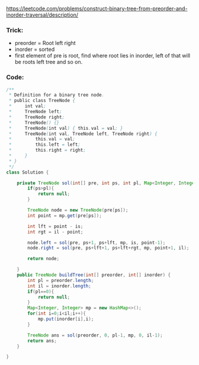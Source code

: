 https://leetcode.com/problems/construct-binary-tree-from-preorder-and-inorder-traversal/description/
### Trick:
- preorder = Root left right
- inorder = sorted
- first element of pre is root, find where root lies in inorder, left of that will be roots left tree and so on.
### Code:
```java
/**
 * Definition for a binary tree node.
 * public class TreeNode {
 *     int val;
 *     TreeNode left;
 *     TreeNode right;
 *     TreeNode() {}
 *     TreeNode(int val) { this.val = val; }
 *     TreeNode(int val, TreeNode left, TreeNode right) {
 *         this.val = val;
 *         this.left = left;
 *         this.right = right;
 *     }
 * }
 */
class Solution {

    private TreeNode sol(int[] pre, int ps, int pl, Map<Integer, Integer> mp, int is, int il){
        if(ps>pl){
            return null;
        }

        TreeNode node = new TreeNode(pre[ps]);
        int point = mp.get(pre[ps]);

        int lft = point - is;
        int rgt = il - point;

        node.left = sol(pre, ps+1, ps+lft, mp, is, point-1);
        node.right = sol(pre, ps+lft+1, ps+lft+rgt, mp, point+1, il);

        return node;

    }
    public TreeNode buildTree(int[] preorder, int[] inorder) {
        int pl = preorder.length;
        int il = inorder.length;
        if(pl==0){
            return null;
        }
        Map<Integer, Integer> mp = new HashMap<>();
        for(int i=0;i<il;i++){
            mp.put(inorder[i],i);
        }

        TreeNode ans = sol(preorder, 0, pl-1, mp, 0, il-1);
        return ans;
    }

}
```